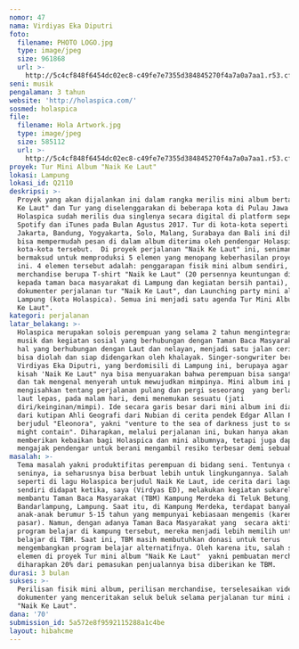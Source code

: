 ```yaml
---
nomor: 47
nama: Virdiyas Eka Diputri
foto:
  filename: PHOTO LOGO.jpg
  type: image/jpeg
  size: 961868
  url: >-
    http://5c4cf848f6454dc02ec8-c49fe7e7355d384845270f4a7a0a7aa1.r53.cf2.rackcdn.com/d6b8d35d-ce5f-4ea2-b648-02298fad1aee/PHOTO%20LOGO.jpg
seni: musik
pengalaman: 3 tahun
website: 'http://holaspica.com/'
sosmed: holaspica
file:
  filename: Hola Artwork.jpg
  type: image/jpeg
  size: 585112
  url: >-
    http://5c4cf848f6454dc02ec8-c49fe7e7355d384845270f4a7a0a7aa1.r53.cf2.rackcdn.com/e5cc2484-c372-4c6e-96aa-29f27187255d/Hola%20Artwork.jpg
proyek: Tur Mini Album "Naik Ke Laut"
lokasi: Lampung
lokasi_id: Q2110
deskripsi: >-
  Proyek yang akan dijalankan ini dalam rangka merilis mini album bertajuk "Naik
  Ke Laut" dan Tur yang diselenggarakan di beberapa kota di Pulau Jawa dan Bali.
  Holaspica sudah merilis dua singlenya secara digital di platform seperti
  Spotify dan iTunes pada Bulan Agustus 2017. Tur di kota-kota seperti Lampung,
  Jakarta, Bandung, Yogyakarta, Solo, Malang, Surabaya dan Bali ini diharapkan
  bisa mempermudah pesan di dalam album diterima oleh pendengar Holaspica di
  kota-kota tersebut.  Di proyek perjalanan "Naik Ke Laut" ini, seniman
  bermaksud untuk memproduksi 5 elemen yang menopang keberhasilan proyek tur
  ini. 4 elemen tersebut adalah: penggarapan fisik mini album sendiri,
  merchandise berupa T-shirt "Naik ke Laut" (20 persennya keuntungan diberikan
  kepada taman baca masyarakat di Lampung dan kegiatan bersih pantai), video
  dokumenter perjalanan tur "Naik Ke Laut", dan Launching party mini album di
  Lampung (kota Holaspica). Semua ini menjadi satu agenda Tur Mini Album "Naik
  Ke Laut".
kategori: perjalanan
latar_belakang: >-
  Holaspica merupakan solois perempuan yang selama 2 tahun mengintegrasikan
  musik dan kegiatan sosial yang berhubungan dengan Taman Baca Masyarakat dan
  hal yang berhubungan dengan Laut dan nelayan, menjadi satu jalan cerita yang
  bisa diolah dan siap didengarkan oleh khalayak. Singer-songwriter bernama
  Virdiyas Eka Diputri, yang berdomisili di Lampung ini, berupaya agar musik dan
  kisah 'Naik Ke Laut" nya bisa menyuarakan bahwa perempuan bisa sangat kuat,
  dan tak mengenal menyerah untuk mewujudkan mimpinya. Mini album ini pun
  mengisahkan tentang perjalanan pulang dan pergi seseorang  yang berlayar di
  laut lepas, pada malam hari, demi menemukan sesuatu (jati
  diri/keinginan/mimpi). Ide secara garis besar dari mini album ini diadopsi
  dari kutipan Ahli Geografi dari Nubian di cerita pendek Edgar Allan Poe
  berjudul "Eleonora", yakni "venture to the sea of darkness just to see what it
  might contain". Diharapkan, melalui perjalanan ini, bukan hanya akan
  memberikan kebaikan bagi Holaspica dan mini albumnya, tetapi juga dapat
  mengajak pendengar untuk berani mengambil resiko terbesar demi sebuah impian.
masalah: >-
  Tema masalah yakni produktifitas perempuan di bidang seni. Tentunya dengan
  seninya, ia seharusnya bisa berbuat lebih untuk lingkungannya. Salah satunya
  seperti di lagu Holaspica berjudul Naik Ke Laut, ide cerita dari lagu itu
  sendiri didapat ketika, saya (Virdyas ED), melakukan kegiatan sukarela
  membantu Taman Baca Masyarakat (TBM) Kampung Merdeka di Teluk Betung,
  Bandarlampung, Lampung. Saat itu, di Kampung Merdeka, terdapat banyak
  anak-anak berumur 5-15 tahun yang mempunyai kebiasaan mengemis (karena dekat
  pasar). Namun, dengan adanya Taman Baca Masyarakat yang  secara aktif membuat
  program belajar di kampung tersebut, mereka menjadi lebih memilih untuk
  belajar di TBM. Saat ini, TBM masih membutuhkan donasi untuk terus
  mengembangkan program belajar alternatifnya. Oleh karena itu, salah satu
  elemen di proyek Tur mini album "Naik Ke Laut"  yakni pembuatan merchandise,
  diharapkan 20% dari pemasukan penjualannya bisa diberikan ke TBM.   
durasi: 3 bulan
sukses: >-
  Perilisan fisik mini album, perilisan merchandise, terselesaikan video
  dokumenter yang menceritakan seluk beluk selama perjalanan tur mini album
  "Naik Ke Laut".
dana: '70'
submission_id: 5a572e8f9592115288a1c4be
layout: hibahcme
---
```

